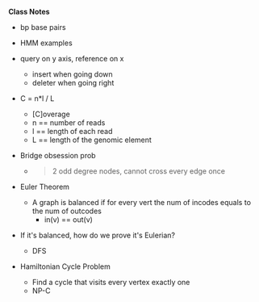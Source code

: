 **Class Notes**

- bp base pairs
- HMM examples
- query on y axis, reference on x
    - insert when going down
    - deleter when going right
- C = n*l / L
    - [C]overage
    - n == number of reads
    - l == length of each read
    - L == length of the genomic element
- Bridge obsession prob
    - > 2 odd degree nodes, cannot cross every edge once

- Euler Theorem
    - A graph is balanced if for every vert the num of incodes equals to the num of outcodes
        - in(v) == out(v)
- If it's balanced, how do we prove it's Eulerian?
    - DFS

- Hamiltonian Cycle Problem
    - Find a cycle that visits every vertex exactly one
    - NP-C